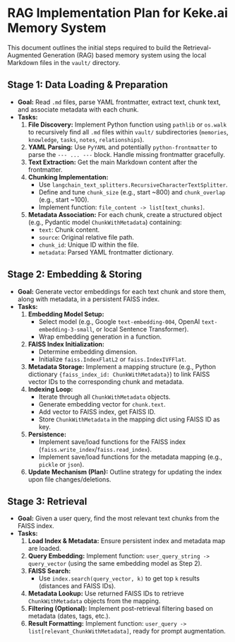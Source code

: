 # RAG Implementation Plan for Keke.ai Memory System

This document outlines the initial steps required to build the Retrieval-Augmented Generation (RAG) based memory system using the local Markdown files in the `vault/` directory.

## Stage 1: Data Loading & Preparation

*   **Goal:** Read `.md` files, parse YAML frontmatter, extract text, chunk text, and associate metadata with each chunk.
*   **Tasks:**
    1.  **File Discovery:** Implement Python function using `pathlib` or `os.walk` to recursively find all `.md` files within `vault/` subdirectories (`memories`, `knowledge`, `tasks`, `notes`, `relationships`).
    2.  **YAML Parsing:** Use `PyYAML` and potentially `python-frontmatter` to parse the `--- ... ---` block. Handle missing frontmatter gracefully.
    3.  **Text Extraction:** Get the main Markdown content after the frontmatter.
    4.  **Chunking Implementation:**
        *   Use `langchain_text_splitters.RecursiveCharacterTextSplitter`.
        *   Define and tune `chunk_size` (e.g., start ~800) and `chunk_overlap` (e.g., start ~100).
        *   Implement function: `file_content -> list[text_chunks]`.
    5.  **Metadata Association:** For each chunk, create a structured object (e.g., Pydantic model `ChunkWithMetadata`) containing:
        *   `text`: Chunk content.
        *   `source`: Original relative file path.
        *   `chunk_id`: Unique ID within the file.
        *   `metadata`: Parsed YAML frontmatter dictionary.

## Stage 2: Embedding & Storing

*   **Goal:** Generate vector embeddings for each text chunk and store them, along with metadata, in a persistent FAISS index.
*   **Tasks:**
    1.  **Embedding Model Setup:**
        *   Select model (e.g., Google `text-embedding-004`, OpenAI `text-embedding-3-small`, or local Sentence Transformer).
        *   Wrap embedding generation in a function.
    2.  **FAISS Index Initialization:**
        *   Determine embedding dimension.
        *   Initialize `faiss.IndexFlatL2` or `faiss.IndexIVFFlat`.
    3.  **Metadata Storage:** Implement a mapping structure (e.g., Python dictionary `{faiss_index_id: ChunkWithMetadata}`) to link FAISS vector IDs to the corresponding chunk and metadata.
    4.  **Indexing Loop:**
        *   Iterate through all `ChunkWithMetadata` objects.
        *   Generate embedding vector for `chunk.text`.
        *   Add vector to FAISS index, get FAISS ID.
        *   Store `ChunkWithMetadata` in the mapping dict using FAISS ID as key.
    5.  **Persistence:**
        *   Implement save/load functions for the FAISS index (`faiss.write_index`/`faiss.read_index`).
        *   Implement save/load functions for the metadata mapping (e.g., `pickle` or `json`).
    6.  **Update Mechanism (Plan):** Outline strategy for updating the index upon file changes/deletions.

## Stage 3: Retrieval

*   **Goal:** Given a user query, find the most relevant text chunks from the FAISS index.
*   **Tasks:**
    1.  **Load Index & Metadata:** Ensure persistent index and metadata map are loaded.
    2.  **Query Embedding:** Implement function: `user_query_string -> query_vector` (using the same embedding model as Step 2).
    3.  **FAISS Search:**
        *   Use `index.search(query_vector, k)` to get top `k` results (distances and FAISS IDs).
    4.  **Metadata Lookup:** Use returned FAISS IDs to retrieve `ChunkWithMetadata` objects from the mapping.
    5.  **Filtering (Optional):** Implement post-retrieval filtering based on metadata (dates, tags, etc.).
    6.  **Result Formatting:** Implement function: `user_query -> list[relevant_ChunkWithMetadata]`, ready for prompt augmentation. 
